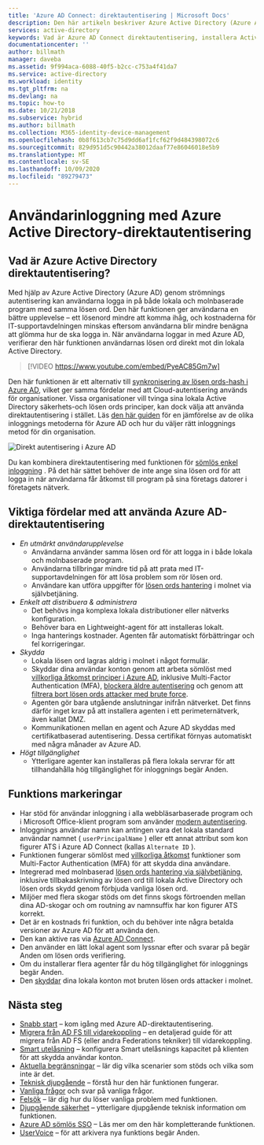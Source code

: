 ```yaml
---
title: 'Azure AD Connect: direktautentisering | Microsoft Docs'
description: Den här artikeln beskriver Azure Active Directory (Azure AD) genom strömnings autentisering och hur det tillåter Azure AD-inloggningar genom att verifiera användarnas lösen ord mot lokala Active Directory.
services: active-directory
keywords: Vad är Azure AD Connect direktautentisering, installera Active Directory, nödvändiga komponenter för Azure AD, SSO, enkel inloggning
documentationcenter: ''
author: billmath
manager: daveba
ms.assetid: 9f994aca-6088-40f5-b2cc-c753a4f41da7
ms.service: active-directory
ms.workload: identity
ms.tgt_pltfrm: na
ms.devlang: na
ms.topic: how-to
ms.date: 10/21/2018
ms.subservice: hybrid
ms.author: billmath
ms.collection: M365-identity-device-management
ms.openlocfilehash: 0b8f613cb7c75d9dd6af1fcf62f9d484398072c6
ms.sourcegitcommit: 829d951d5c90442a38012daaf77e86046018e5b9
ms.translationtype: MT
ms.contentlocale: sv-SE
ms.lasthandoff: 10/09/2020
ms.locfileid: "89279473"
---
```

# <a name="user-sign-in-with-azure-active-directory-pass-through-authentication"></a>Användarinloggning med Azure Active Directory-direktautentisering

## <a name="what-is-azure-active-directory-pass-through-authentication"></a>Vad är Azure Active Directory direktautentisering?

Med hjälp av Azure Active Directory (Azure AD) genom strömnings autentisering kan användarna logga in på både lokala och molnbaserade program med samma lösen ord. Den här funktionen ger användarna en bättre upplevelse – ett lösenord mindre att komma ihåg, och kostnaderna för IT-supportavdelningen minskas eftersom användarna blir mindre benägna att glömma hur de ska logga in. När användarna loggar in med Azure AD, verifierar den här funktionen användarnas lösen ord direkt mot din lokala Active Directory.

>[!VIDEO https://www.youtube.com/embed/PyeAC85Gm7w]

Den här funktionen är ett alternativ till [synkronisering av lösen ords-hash i Azure AD](how-to-connect-password-hash-synchronization.md), vilket ger samma fördelar med att Cloud-autentisering används för organisationer. Vissa organisationer vill tvinga sina lokala Active Directory säkerhets-och lösen ords principer, kan dock välja att använda direktautentisering i stället. Läs [den här guiden](./choose-ad-authn.md) för en jämförelse av de olika inloggnings metoderna för Azure AD och hur du väljer rätt inloggnings metod för din organisation.

![Direkt autentisering i Azure AD](./media/how-to-connect-pta/pta1.png)

Du kan kombinera direktautentisering med funktionen för [sömlös enkel inloggning](how-to-connect-sso.md) . På det här sättet behöver de inte ange sina lösen ord för att logga in när användarna får åtkomst till program på sina företags datorer i företagets nätverk.

## <a name="key-benefits-of-using-azure-ad-pass-through-authentication"></a>Viktiga fördelar med att använda Azure AD-direktautentisering

- *En utmärkt användarupplevelse*
  - Användarna använder samma lösen ord för att logga in i både lokala och molnbaserade program.
  - Användarna tillbringar mindre tid på att prata med IT-supportavdelningen för att lösa problem som rör lösen ord.
  - Användare kan utföra uppgifter för [lösen ords hantering](../authentication/concept-sspr-howitworks.md) i molnet via självbetjäning.
- *Enkelt att distribuera & administrera*
  - Det behövs inga komplexa lokala distributioner eller nätverks konfiguration.
  - Behöver bara en Lightweight-agent för att installeras lokalt.
  - Inga hanterings kostnader. Agenten får automatiskt förbättringar och fel korrigeringar.
- *Skydda*
  - Lokala lösen ord lagras aldrig i molnet i något formulär.
  - Skyddar dina användar konton genom att arbeta sömlöst med [villkorliga åtkomst principer i Azure AD](../conditional-access/overview.md), inklusive Multi-Factor Authentication (MFA), [blockera äldre autentisering](../conditional-access/concept-conditional-access-conditions.md) och genom att [filtrera bort lösen ords attacker med brute force](../authentication/howto-password-smart-lockout.md).
  - Agenten gör bara utgående anslutningar inifrån nätverket. Det finns därför inget krav på att installera agenten i ett perimeternätverk, även kallat DMZ.
  - Kommunikationen mellan en agent och Azure AD skyddas med certifikatbaserad autentisering. Dessa certifikat förnyas automatiskt med några månader av Azure AD.
- *Högt tillgänglighet*
  - Ytterligare agenter kan installeras på flera lokala servrar för att tillhandahålla hög tillgänglighet för inloggnings begär Anden.

## <a name="feature-highlights"></a>Funktions markeringar

- Har stöd för användar inloggning i alla webbläsarbaserade program och i Microsoft Office-klient program som använder [modern autentisering](https://aka.ms/modernauthga).
- Inloggnings användar namn kan antingen vara det lokala standard användar namnet ( `userPrincipalName` ) eller ett annat attribut som kon figurer ATS i Azure AD Connect (kallas `Alternate ID` ).
- Funktionen fungerar sömlöst med [villkorliga åtkomst](../conditional-access/overview.md) funktioner som Multi-Factor Authentication (MFA) för att skydda dina användare.
- Integrerad med molnbaserad [lösen ords hantering via självbetjäning](../authentication/concept-sspr-howitworks.md), inklusive tillbakaskrivning av lösen ord till lokala Active Directory och lösen ords skydd genom förbjuda vanliga lösen ord.
- Miljöer med flera skogar stöds om det finns skogs förtroenden mellan dina AD-skogar och om routning av namnsuffix har kon figurer ATS korrekt.
- Det är en kostnads fri funktion, och du behöver inte några betalda versioner av Azure AD för att använda den.
- Den kan aktive ras via [Azure AD Connect](whatis-hybrid-identity.md).
- Den använder en lätt lokal agent som lyssnar efter och svarar på begär Anden om lösen ords verifiering.
- Om du installerar flera agenter får du hög tillgänglighet för inloggnings begär Anden.
- Den [skyddar](../authentication/howto-password-smart-lockout.md) dina lokala konton mot bruten lösen ords attacker i molnet.

## <a name="next-steps"></a>Nästa steg

- [Snabb start](how-to-connect-pta-quick-start.md) – kom igång med Azure AD-direktautentisering.
- [Migrera från AD FS till vidarekoppling](https://github.com/Identity-Deployment-Guides/Identity-Deployment-Guides/blob/master/Authentication/Migrating%20from%20Federated%20Authentication%20to%20Pass-through%20Authentication.docx?raw=true) – en detaljerad guide för att migrera från AD FS (eller andra Federations tekniker) till vidarekoppling.
- [Smart utelåsning](../authentication/howto-password-smart-lockout.md) – konfigurera Smart utelåsnings kapacitet på klienten för att skydda användar konton.
- [Aktuella begränsningar](how-to-connect-pta-current-limitations.md) – lär dig vilka scenarier som stöds och vilka som inte är det.
- [Teknisk djupgående](how-to-connect-pta-how-it-works.md) – förstå hur den här funktionen fungerar.
- [Vanliga frågor](how-to-connect-pta-faq.md) och svar på vanliga frågor.
- [Felsök](tshoot-connect-pass-through-authentication.md) – lär dig hur du löser vanliga problem med funktionen.
- [Djupgående säkerhet](how-to-connect-pta-security-deep-dive.md) – ytterligare djupgående teknisk information om funktionen.
- [Azure AD sömlös SSO](how-to-connect-sso.md) – Läs mer om den här kompletterande funktionen.
- [UserVoice](https://feedback.azure.com/forums/169401-azure-active-directory/category/160611-directory-synchronization-aad-connect) – för att arkivera nya funktions begär Anden.